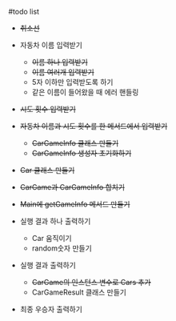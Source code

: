 #todo list
- ~~취소선~~

- 자동차 이름 입력받기
    - ~~이름 하나 입력받기~~
    - ~~이름 여러개 입력받기~~
    - 5자 이하만 입력받도록 하기
    - 같은 이름이 들어왔을 때 에러 핸들링
- ~~시도 횟수 입력받기~~
- ~~자동차 이름과 시도 횟수를 한 메서드에서 입력받기~~
    - ~~CarGameInfo 클래스 만들기~~
    - ~~CarGameInfo 생성자 초기화하기~~
- ~~Car 클래스 만들기~~
- ~~CarGame과 CarGameInfo 합치기~~
- ~~Main에 getGameInfo 메서드 만들기~~
    
- 실행 결과 하나 출력하기
    - Car 움직이기
    - random숫자 만들기
    
- 실행 결과 출력하기
    - ~~CarGame의 인스턴스 변수로 Cars 추가~~
    - CarGameResult 클래스 만들기
- 최종 우승자 출력하기 